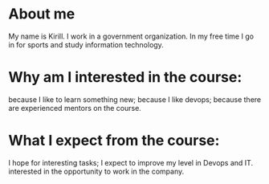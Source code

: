 # About me
  My name is Kirill. I work in a government organization.
  In my free time I go in for sports and study information technology.

# Why am I interested in the course:
  because I like to learn something new;
  because I like devops;
  because there are experienced mentors on the course.

# What I expect from the course:
  I hope for interesting tasks;
  I expect to improve my level in Devops and IT.
  interested in the opportunity to work in the company.
  

